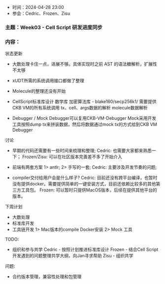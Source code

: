 - 时间：2024-04-28 23:00
- 参会：Cedric、Frozen、Zisu

### 主题：Week03 - Cell Script 研发进度同步

### 内容：

状态更新
- 大数处理卡住一点，进展不够。具体实现时之前 AST 的语法糖解析，扩展性不太够
- xUDT所需的系统调用接口都做了整理
- Molecule的整理还没有开始
- CellScript标准库设计
数学库
加密算法库 - blake160/secp256k1/
需要提供CKB VM的所有系统调用
tx、cell、args数据的解析
molecule数据解析

- Debugger / Mock
Debugger可以复用CKB-VM-Debugger
Mock采用开发工具按照dump tx来拼装数据，然后将数据通过mock tx的方式给到CKB VM Debugger

讨论  
- 早期的代码还需要有一些时间来梳理和整理;
Cedric: 也需要大家都来熟悉一下；
Frozen/Zisu: 可以在社区版本完善差不多了开始介入

- 前端有两套方案 1> antlr; 2> 手写的一套; 
Cedric: 主要涉及开发节奏的问题;

- compiler交付给用户会是什么样子?
Cedric: 目前还没有跨平台编译，也暂时没有提供docker。需要提供简单的一键安装方式，目前还依赖比较多的其他第三方工具包。
Frozen: 可以暂时只提供MacOS版本，后续在提供其他平台的版本。


下周计划  
- 大数处理
- 标准库开发
- 工具链开发
1> Mac版本的compile Docker安装 
2> Mock 工具

TODO:  
- 组织和参与共学
Cedric - 按照计划推进标准库设计
Frozen - 结合Cell Script开发遇到的问题整理共学大纲，向Jan寻求帮助
Zisu - 组织共学

问题:  
- 合约版本管理，兼容性处理和包管理
